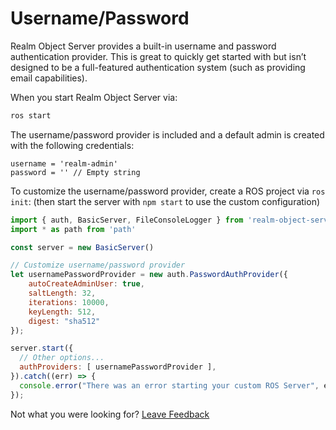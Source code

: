 # Username/Password

Realm Object Server provides a built-in username and password authentication provider. This is great to quickly get started with but isn’t designed to be a full-featured authentication system \(such as providing email capabilities\).

When you start Realm Object Server via:

```bash
ros start
```

The username/password provider is included and a default admin is created with the following credentials:

```text
username = 'realm-admin'
password = '' // Empty string
```

To customize the username/password provider, create a ROS project via `ros init`: \(then start the server with `npm start` to use the custom configuration\)

```javascript
import { auth, BasicServer, FileConsoleLogger } from 'realm-object-server'
import * as path from 'path'

const server = new BasicServer()

// Customize username/password provider
let usernamePasswordProvider = new auth.PasswordAuthProvider({
    autoCreateAdminUser: true,
    saltLength: 32,
    iterations: 10000,
    keyLength: 512,
    digest: "sha512"
});

server.start({
  // Other options...
  authProviders: [ usernamePasswordProvider ],
}).catch((err) => {
  console.error("There was an error starting your custom ROS Server", err);
});
```





Not what you were looking for? [Leave Feedback](https://realm3.typeform.com/to/A4guM3) 

